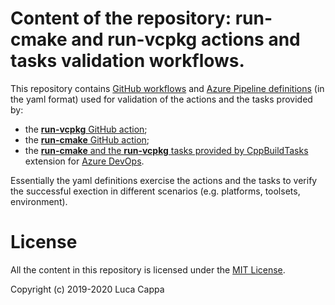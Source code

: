 # Content of the repository: **run-cmake** and **run-vcpkg** actions and tasks validation workflows.

This repository contains [GitHub workflows](https://github.com/lukka/CppBuildTasks-Validation/actions) and [Azure Pipeline definitions](https://dev.azure.com/CppBuild/CppBuildTasks/_build?view=folders) (in the yaml format) used for validation of the actions and the tasks provided by:
  - the [**run-vcpkg** GitHub action](https://github.com/marketplace/actions/run-vcpkg);
  - the [**run-cmake** GitHub action](https://github.com/marketplace/actions/run-cmake);
  - the [**run-cmake** and the **run-vcpkg** tasks provided by CppBuildTasks](https://marketplace.visualstudio.com/items?itemName=lucappa.cmake-ninja-vcpkg-tasks) extension for [Azure DevOps](https://azure.microsoft.com/en-us/services/devops/).

Essentially the yaml definitions exercise the actions and the tasks to verify the successful exection in different scenarios (e.g. platforms, toolsets, environment).

# License
All the content in this repository is licensed under the [MIT License](LICENSE.txt).

Copyright (c) 2019-2020 Luca Cappa
